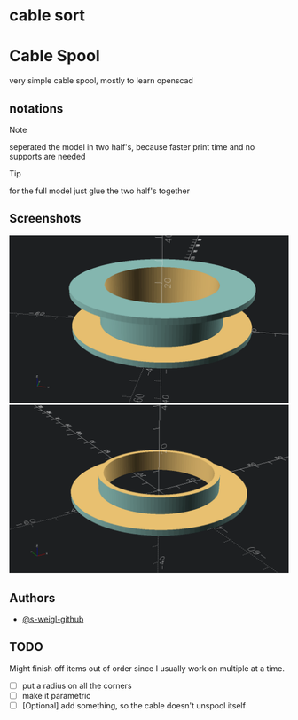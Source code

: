 # cable sort

# Cable Spool

very simple cable spool, mostly to learn openscad


## notations
> [!NOTE]
> seperated the model in two half's, because faster print time and no supports are needed

> [!TIP]
> for the full model just glue the two half's together


## Screenshots
<!-- screenshots created with openscad -->

![App Screenshot](cable_store_13092025.png)
![App Screenshot](cable_store_half_13092025.png)

## Authors

- [@s-weigl-github](https://github.com/s-weigl-github)

## TODO

Might finish off items out of order since I usually work on multiple at a time.

- [ ] put a radius on all the corners
- [ ] make it parametric
- [ ] \[Optional] add something, so the cable doesn't unspool itself